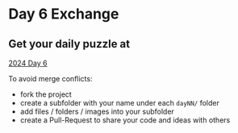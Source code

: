 # Day 6 Exchange

## Get your daily puzzle at

[2024 Day 6](https://adventofcode.com/2024/day/6)

To avoid merge conflicts:

* fork the project
* create a subfolder with your name under each `dayNN/` folder
* add files / folders / images into your subfolder
* create a Pull-Request to share your code and ideas with others

